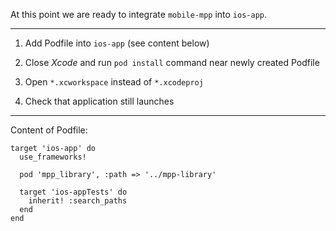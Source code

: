 At this point we are ready to integrate `mobile-mpp` into `ios-app`.

---

1. Add Podfile into `ios-app` (see content below)

2. Close *Xcode* and run `pod install` command near newly created Podfile

3. Open `*.xcworkspace` instead of  `*.xcodeproj`

4. Check that application still launches

---

Content of Podfile:
```
target 'ios-app' do
  use_frameworks!

  pod 'mpp_library', :path => '../mpp-library'

  target 'ios-appTests' do
    inherit! :search_paths
  end
end
```